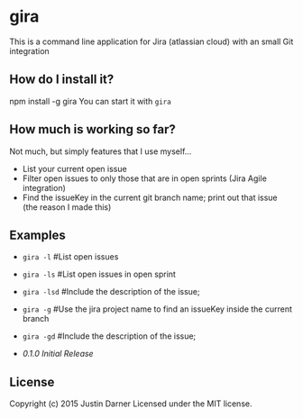 # gira

This is a command line application for Jira (atlassian cloud) with an small Git integration

## How do I install it?
npm install -g gira
You can start it with `gira`

## How much is working so far?
Not much, but simply features that I use myself...

* List your current open issue
* Filter open issues to only those that are in open sprints (Jira Agile integration)
* Find the issueKey in the current git branch name; print out that issue (the reason I made this)

## Examples ##
* `gira -l`  #List open issues 
* `gira -ls` #List open issues in open sprint
* `gira -lsd` #Include the description of the issue;


* `gira -g` #Use the jira project name to find an issueKey inside the current branch
* `gira -gd` #Include the description of the issue;

*  _0.1.0 Initial Release_

## License

Copyright (c) 2015 Justin Darner
Licensed under the MIT license.
